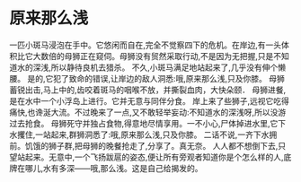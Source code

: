 # 原来那么浅
一匹小斑马浸泡在手中。它悠闲而自在,完全不觉察四下的危机。在岸边,有一头体积比它大数倍的母狮正在窥伺。母狮没有贸然采取行动,不是因为无把握,只是不知道水的深浅,所以静待良机去猎杀。 
不久,小斑马满足地站起来了,几乎没有伸个懒腰。 
是的,它犯了致命的错误,让岸边的敌人洞悉:哦,原来那么浅,只及你膝。 
母狮蓄锐出击,马上中的,齿咬着斑马的咽喉不放，并撕裂血肉，大快朵颐． 
母狮进餐,是在水中一个小浮岛上进行。它并无意与同伴分食。 
岸上来了些狮子,远视它吃得痛快,也谗涎大流。不过晚来了一点,又不敢轻举妄动:不知道水的深浅呀,所以没游过去抢食。 
母狮死守并独占食物,得意地尽情享用。一不小心,尸体掉进水里,它下水攫住,一站起来,群狮洞悉了:哦,原来那么浅,只及你膝。 
二话不说,一齐下水拥前。饥饿的狮子群,把母狮的晚餐抢走了,分享了。真无奈。 
人人都不想倒下去,只望站起来。无意中,一个飞扬跋扈的姿态,便让所有旁观者知道你是个怎么样的人,底牌在哪儿,水有多深——哦,那么浅。这是自己给揭发的。
  